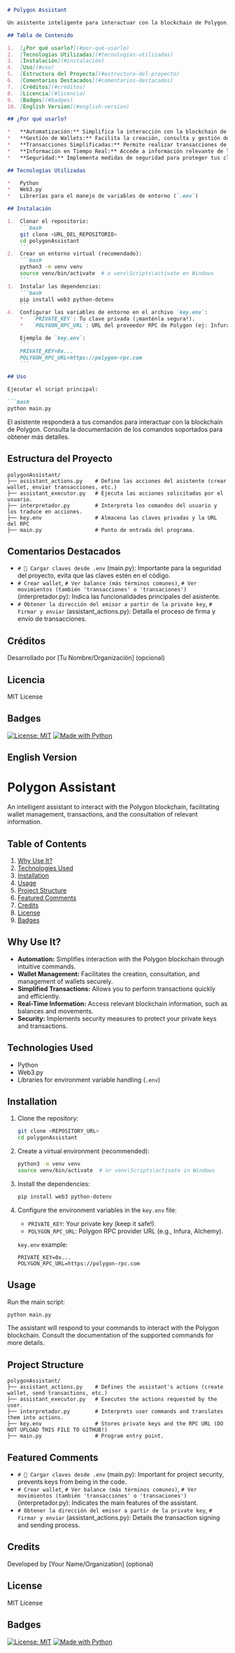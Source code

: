 ```markdown
# Polygon Assistant

Un asistente inteligente para interactuar con la blockchain de Polygon, facilitando la gestión de wallets, transacciones y la consulta de información relevante.

## Tabla de Contenido

1.  [¿Por qué usarlo?](#por-qué-usarlo)
2.  [Tecnologías Utilizadas](#tecnologías-utilizadas)
3.  [Instalación](#instalación)
4.  [Uso](#uso)
5.  [Estructura del Proyecto](#estructura-del-proyecto)
6.  [Comentarios Destacados](#comentarios-destacados)
7.  [Créditos](#créditos)
8.  [Licencia](#licencia)
9.  [Badges](#badges)
10. [English Version](#english-version)

## ¿Por qué usarlo?

*   **Automatización:** Simplifica la interacción con la blockchain de Polygon mediante comandos intuitivos.
*   **Gestión de Wallets:** Facilita la creación, consulta y gestión de wallets de manera segura.
*   **Transacciones Simplificadas:** Permite realizar transacciones de forma rápida y eficiente.
*   **Información en Tiempo Real:** Accede a información relevante de la blockchain, como balances y movimientos.
*   **Seguridad:** Implementa medidas de seguridad para proteger tus claves privadas y transacciones.

## Tecnologías Utilizadas

*   Python
*   Web3.py
*   Librerías para el manejo de variables de entorno (`.env`)

## Instalación

1.  Clonar el repositorio:
    ```bash
    git clone <URL_DEL_REPOSITORIO>
    cd polygonAssistant
    ```
2.  Crear un entorno virtual (recomendado):
    ```bash
    python3 -m venv venv
    source venv/bin/activate  # o venv\Scripts\activate en Windows
    ```
3.  Instalar las dependencias:
    ```bash
    pip install web3 python-dotenv
    ```
4.  Configurar las variables de entorno en el archivo `key.env`:
    *   `PRIVATE_KEY`: Tu clave privada (¡manténla segura!).
    *   `POLYGON_RPC_URL`: URL del proveedor RPC de Polygon (ej: Infura, Alchemy).

    Ejemplo de `key.env`:
    ```
    PRIVATE_KEY=0x...
    POLYGON_RPC_URL=https://polygon-rpc.com
    ```

## Uso

Ejecutar el script principal:

```bash
python main.py
```

El asistente responderá a tus comandos para interactuar con la blockchain de Polygon.  Consulta la documentación de los comandos soportados para obtener más detalles.

## Estructura del Proyecto

```
polygonAssistant/
├── assistant_actions.py    # Define las acciones del asistente (crear wallet, enviar transacciones, etc.)
├── assistant_executor.py   # Ejecuta las acciones solicitadas por el usuario.
├── interpretador.py        # Interpreta los comandos del usuario y los traduce en acciones.
├── key.env                 # Almacena las claves privadas y la URL del RPC
├── main.py                 # Punto de entrada del programa.
```

## Comentarios Destacados

*   `# 🔐 Cargar claves desde .env` (main.py):  Importante para la seguridad del proyecto, evita que las claves estén en el código.
*   `# Crear wallet`, `# Ver balance (más términos comunes)`, `# Ver movimientos (también 'transacciones' o 'transaciones')` (interpretador.py):  Indica las funcionalidades principales del asistente.
*   `# Obtener la dirección del emisor a partir de la private key`, `# Firmar y enviar` (assistant_actions.py):  Detalla el proceso de firma y envío de transacciones.

## Créditos

Desarrollado por [Tu Nombre/Organización] (opcional)

## Licencia

MIT License

## Badges

[![License: MIT](https://img.shields.io/badge/License-MIT-yellow.svg)](https://opensource.org/licenses/MIT)
[![Made with Python](https://img.shields.io/badge/Made%20with-Python-1f425f.svg)](https://www.python.org/)

## English Version

# Polygon Assistant

An intelligent assistant to interact with the Polygon blockchain, facilitating wallet management, transactions, and the consultation of relevant information.

## Table of Contents

1.  [Why Use It?](#why-use-it)
2.  [Technologies Used](#technologies-used)
3.  [Installation](#installation)
4.  [Usage](#usage)
5.  [Project Structure](#project-structure)
6.  [Featured Comments](#featured-comments)
7.  [Credits](#credits)
8.  [License](#license)
9.  [Badges](#badges)

## Why Use It?

*   **Automation:** Simplifies interaction with the Polygon blockchain through intuitive commands.
*   **Wallet Management:** Facilitates the creation, consultation, and management of wallets securely.
*   **Simplified Transactions:** Allows you to perform transactions quickly and efficiently.
*   **Real-Time Information:** Access relevant blockchain information, such as balances and movements.
*   **Security:** Implements security measures to protect your private keys and transactions.

## Technologies Used

*   Python
*   Web3.py
*   Libraries for environment variable handling (`.env`)

## Installation

1.  Clone the repository:
    ```bash
    git clone <REPOSITORY_URL>
    cd polygonAssistant
    ```
2.  Create a virtual environment (recommended):
    ```bash
    python3 -m venv venv
    source venv/bin/activate  # or venv\Scripts\activate in Windows
    ```
3.  Install the dependencies:
    ```bash
    pip install web3 python-dotenv
    ```
4.  Configure the environment variables in the `key.env` file:
    *   `PRIVATE_KEY`: Your private key (keep it safe!).
    *   `POLYGON_RPC_URL`: Polygon RPC provider URL (e.g., Infura, Alchemy).

    `key.env` example:
    ```
    PRIVATE_KEY=0x...
    POLYGON_RPC_URL=https://polygon-rpc.com
    ```

## Usage

Run the main script:

```bash
python main.py
```

The assistant will respond to your commands to interact with the Polygon blockchain. Consult the documentation of the supported commands for more details.

## Project Structure

```
polygonAssistant/
├── assistant_actions.py    # Defines the assistant's actions (create wallet, send transactions, etc.)
├── assistant_executor.py   # Executes the actions requested by the user.
├── interpretador.py        # Interprets user commands and translates them into actions.
├── key.env                 # Stores private keys and the RPC URL (DO NOT UPLOAD THIS FILE TO GITHUB!)
├── main.py                 # Program entry point.
```

## Featured Comments

*   `# 🔐 Cargar claves desde .env` (main.py):  Important for project security, prevents keys from being in the code.
*   `# Crear wallet`, `# Ver balance (más términos comunes)`, `# Ver movimientos (también 'transacciones' o 'transaciones')` (interpretador.py):  Indicates the main features of the assistant.
*   `# Obtener la dirección del emisor a partir de la private key`, `# Firmar y enviar` (assistant_actions.py):  Details the transaction signing and sending process.

## Credits

Developed by [Your Name/Organization] (optional)

## License

MIT License

## Badges

[![License: MIT](https://img.shields.io/badge/License-MIT-yellow.svg)](https://opensource.org/licenses/MIT)
[![Made with Python](https://img.shields.io/badge/Made%20with-Python-1f425f.svg)](https://www.python.org/)
```